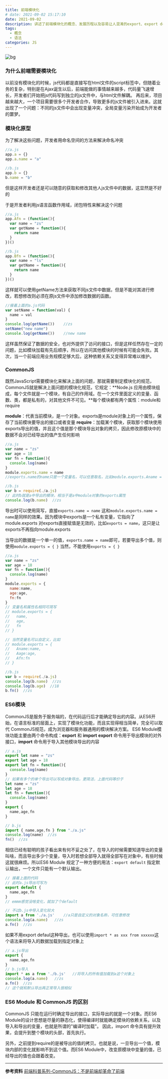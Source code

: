 ```yaml
---
title: 前端模块化
# date: 2021-09-02 15:17:10
date: 2021-09-02
description: 讲述了前端模块化的概念、发展历程以及容易让人混淆的export、export default、module.exports和exports的区别和使用方法
tags:
  - 概念
  - 语法
categories: JS
---
```

![bg](https://pica.zhimg.com/v2-c205ca9e942ce9ce6c53a39bdce20a04_1440w.jpg?source=172ae18b)
### 为什么前端需要模块化
以前没有模块化的时候，js代码都是直接写在html文件的script标签中，但随着业务的复杂，特别是在Ajax诞生以后，前端能做的事情越来越多，代码量飞速增长，开发者们开始把js代码写到独立的js文件中，与html文件解耦。
再后来，项目越来越大，一个项目需要很多个开发者合作，导致更多的js文件被引入进来。这就出现了一个问题：不同的js文件中会出现变量冲突，全局变量污染开始成为开发者的噩梦。
### 模块化原型
为了解决这些问题，开发者用命名空间的方法来解决命名冲突
```javascript
//a.js
app.a = {}
app.a.name = "a"

//b.js
app.b = {}
b.name = "b"
```
但是这样开发者还是可以随意的获取和修改其他人js文件中的数据，这显然是不好的

于是开发者利用js语言函数作用域，闭包特性来解决这个问题
```javascript
//a.js
app.Afn = (function(){
  var name = "zs"
  var getName = function(){
    return name
  }
})()

//b.js
app.Bfn = (function(){
  var name = "ls"
  var getName = function(){
    return name
  }
})()
```
这样就可以使用getName方法来获取不同js文件中数据，但是不能对其进行修改，若想修改则必须在原js文件中添加修改数据的函数。
```javascript
//接着上面的a.js代码
var setName = function(val) {
  name = val
}
console.log(getName())    //zs
setName("new name")
console.log(getName())    //new name
```
这样虽然保证了数据的安全，也对外提供了访问的接口，但是这样任然存在一定的问题，比如模块加载有先后顺序，所以在访问其他模块的时候有可能会失败。其次，当一个前端应用业务规模足够大后，这种依赖关系又变得异常难以维护。
### CommonJS
既然JavaScript需要模块化来解决上面的问题，那就需要制定模块化的规范，CommonJS就是解决上面问题的模块化规范，它规定：**Node.js 应用由模块组成，每个文件就是一个模块，有自己的作用域。在一个文件里面定义的变量、函数、类，都是私有的，对其他文件不可见。**每个模块都有两个属性：module和require

**module**：代表当前模块，是一个对象。exports是module对象上的一个属性，保存了当前模块要导出的接口或者变量
**require**：加载某个模块，获取那个模块使用exports导出的值，并且这个值是那个模块导出对象的拷贝，因此修改原模块中的数据不会对已经导出的值产生任何影响
```javascript
//a.js
var name = "zs"
var age = 18
var fn = function(){
  console.log(name)
}
module.exports.name = name
//exports.name的name只是一个变量名，可以任意取名，比如module.exports.Aname = name也是可以的

//b.js
var b = require(./a.js)
// 此时b就是a中导出的模块，相当于是a中module对象的exports属性
console.log(b.name)  //zs
```
导出时可以使用简写，直接`exports.name = name` 这和`module.exports.name = name`是同样的效果。因为模块中exports是一个私有变量，它指向了module.exports
对exports直接赋值是无效的，比如`exports = name`，这只是让exports不再指向module.exports

当导出的数据是一个单一的值，`exports.name = name`即可，若要导出多个值，则使用`module.exports = { }`
当然，不能使用`exports = { }`
```javascript
//a.js
var name = "zs"
var age = 18
var fn = function(){
  console.log(name)
}
module.exports = {
  name:name,
  age:age,
  fn:fn
}
// 变量名和属性名相同可简写
// module.exports = {
//   name,
//   age,
//   fn
// }

// 当然变量名可以自定义，比如
// module.exports = {
//   Aname:name,
//   Aage:age,
//   Afn:fn
// }

//b.js
var b = require(./a.js)
console.log(b.name)  //zs
console.log(b.age)  //18
b.fn()  //zs
```
### ES6模块
CommonJS是服务于服务端的，在代码运行后才能确定导出的内容。从ES6开始，在语言标准的层面上，实现了模块化功能，而且实现得相当简单，完全可以取代 CommonJS规范，成为浏览器和服务器通用的模块解决方案。
ES6 Module模块功能主要由两个命令构成：**export** 和 **import**
**export** 命令用于导出模块的对外接口，**import** 命令用于导入其他模块导出的内容
```javascript
// a.js
export let name = "zs"
export let age = 18
export let fn = function(){
  console.log(name)
}
// 如果有多个的单个导出可以写成对象导出，更简洁，上面代码等价于
let name = "zs"
let age = 18
let fn = function(){
  console.log(name)
}
export {
  name,age,fn
}

// b.js
import { name,age,fn } from "./a.js"
console.log(name)  //zs
fn()  //zs
```
相信已经有聪明的孩子看出来有何不妥之处了，在导入的时候需要知道导出的变量叫啥，而且导出多少个变量，导入时若想全部导入就得全部写在对象中，有些时候这就很麻烦。所以ES6 Module 规定了一种方便的用法：`export default` 指定默认输出，一个文件只能有一个默认输出。
```javascript
// 接着上面的代码
// 此时a.js导出可写为
export default {
  name,age,fn
}
// emmm感觉没啥变化，就加了个default

// 不过b.js中导入变化较大
import a from './a.js'    //a只是自定义的对象名称，可任意修改
console.log(a.name)   //zs
a.fn()  //zs
```
如果不用export defaul这种导出，也可以使用`import * as xxx from xxxxxx`这个语法来将导入的数据加载到指定对象上
```javascript
// a.js导出
export {
  name,age,fn
}
// b.js导入
import * as a from './b.js'   //将导入的所有值加载到a这个对象上
console.log(a.name)   //zs
a.fn()  //zs
// 这个就和默认导出再正常导入很相似
```
### ES6 Module 和 CommonJS 的区别
CommonJS 只能在运行时确定导出的接口，实际导出的就是一个对象。而ES6 Module的设计思想是尽量的静态化，使得编译时就能确定模块的依赖关系，以及导入和导出的变量，也就是所谓的"编译时加载"。
因此，import 命令具有提升效果，会提升到整个模块的头部，首先执行。

另外，之前提到require的是被导出的值的拷贝。也就是说，一旦导出一个值，模块内部的变化就影响不到这个值。而ES6 Module中，改变原模块中变量的值，已经导出的值也会跟着改变。

---
**参考资料**
[前端科普系列-CommonJS：不是前端却革命了前端](https://zhuanlan.zhihu.com/p/113009496)